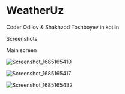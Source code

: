 # WeatherUz
Coder Odilov &amp; Shakhzod Toshboyev in kotlin

Screenshots

Main screen

![Screenshot_1685165410](https://github.com/coderodilov/WeatherUz/assets/91076403/eab6a336-89fe-428e-9f26-ad983585446d)

![Screenshot_1685165417](https://github.com/coderodilov/WeatherUz/assets/91076403/036c9905-a6c6-482c-9efa-5817b0ab2d37)

![Screenshot_1685165432](https://github.com/coderodilov/WeatherUz/assets/91076403/0f2c99c0-169c-407a-a04f-bcbcd8481e8a)
